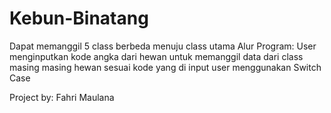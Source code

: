 # Kebun-Binatang
Dapat memanggil 5 class berbeda menuju class utama
Alur Program:
User menginputkan kode angka dari hewan untuk memanggil data dari class masing masing hewan sesuai kode yang di input user menggunakan Switch Case

Project by: Fahri Maulana 
